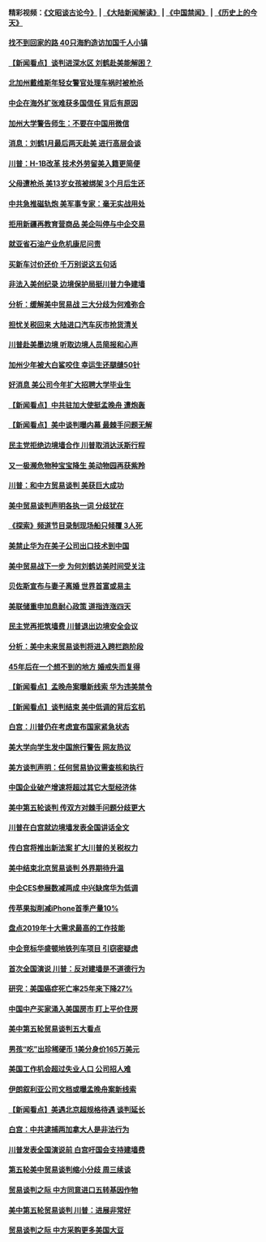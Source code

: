 #### 精彩视频：[《文昭谈古论今》](https://github.com/gfw-breaker/wenzhao/blob/master/README.md?t=01120030) | [《大陆新闻解读》](https://github.com/gfw-breaker/ntdtv-comedy/blob/master/README.md?t=01120030) | [《中国禁闻》](https://github.com/gfw-breaker/ntdtv-news/blob/master/README.md?t=01120030) | [《历史上的今天》](https://github.com/gfw-breaker/today-in-history/blob/master/README.md?t=01120030) 

#### [找不到回家的路 40只海豹造访加国千人小镇](../pages/nsc412/n10969564.md?t=01120030) 

#### [【新闻看点】谈判进深水区 刘鹤赴美能解困？](../pages/nsc412/n10969116.md?t=01120030) 

#### [北加州戴维斯年轻女警官处理车祸时被枪杀](../pages/nsc412/n10969582.md?t=01120030) 

#### [中企在海外扩张难获多国信任 背后有原因](../pages/nsc412/n10969228.md?t=01120030) 

#### [加州大学警告师生：不要在中国用微信](../pages/nsc412/n10969475.md?t=01120030) 

#### [消息：刘鹤1月最后两天赴美 进行高层会谈](../pages/nsc412/n10967146.md?t=01120030) 

#### [川普：H-1B改革 技术外劳留美入籍更简便](../pages/nsc412/n10968990.md?t=01120030) 

#### [父母遭枪杀 美13岁女孩被绑架 3个月后生还](../pages/nsc412/n10968787.md?t=01120030) 

#### [中共急推磁轨炮 美军事专家：毫无实战用处](../pages/nsc412/n10968326.md?t=01120030) 

#### [拒用新疆再教育营商品 美企叫停与中企交易](../pages/nsc412/n10967266.md?t=01120030) 

#### [就亚省石油产业危机康尼问责](../pages/nsc412/n10967310.md?t=01120030) 

#### [买新车讨价还价 千万别说这五句话](../pages/nsc412/n10966559.md?t=01120030) 

#### [非法入美创纪录 边境保护局挺川普力争建墙](../pages/nsc412/n10966872.md?t=01120030) 

#### [分析：缓解美中贸易战 三大分歧为何难弥合](../pages/nsc412/n10966845.md?t=01120030) 

#### [担忧关税回来 大陆进口汽车灰市抢货清关](../pages/nsc412/n10966734.md?t=01120030) 

#### [川普赴美墨边境 听取边境人员简报和心声](../pages/nsc412/n10966781.md?t=01120030) 

#### [加州少年被大白鲨咬住 幸运生还腿缝50针](../pages/nsc412/n10966637.md?t=01120030) 

#### [好消息 美公司今年扩大招聘大学毕业生](../pages/nsc412/n10966671.md?t=01120030) 

#### [【新闻看点】中共驻加大使挺孟晚舟 遭炮轰](../pages/nsc412/n10966495.md?t=01120030) 

#### [【新闻看点】美中谈判曝内幕 最棘手问题无解](../pages/nsc412/n10966115.md?t=01120030) 

#### [民主党拒绝边境墙合作 川普取消达沃斯行程](../pages/nsc412/n10966613.md?t=01120030) 

#### [又一极濒危物种宝宝降生 美动物园再获紫羚](../pages/nsc412/n10966526.md?t=01120030) 

#### [川普：和中方贸易谈判 美获巨大成功](../pages/nsc412/n10966506.md?t=01120030) 

#### [美中贸易谈判声明各执一词 分歧犹在](../pages/nsc412/n10966376.md?t=01120030) 

#### [《探索》频道节目录制现场船只倾覆 3人死](../pages/nsc412/n10966232.md?t=01120030) 

#### [美禁止华为在美子公司出口技术到中国](../pages/nsc412/n10966359.md?t=01120030) 

#### [美中贸易战下一步 为何刘鹤访美时间受关注](../pages/nsc412/n10964471.md?t=01120030) 

#### [贝佐斯宣布与妻子离婚 世界首富或易主](../pages/nsc412/n10964638.md?t=01120030) 

#### [美联储重申加息耐心政策 道指连涨四天](../pages/nsc412/n10964591.md?t=01120030) 

#### [民主党再拒筑墙费 川普退出边境安全会议](../pages/nsc412/n10964507.md?t=01120030) 

#### [分析：美中未来贸易谈判将进入跨栏跑阶段](../pages/nsc412/n10964449.md?t=01120030) 

#### [45年后在一个想不到的地方 婚戒失而复得](../pages/nsc412/n10964454.md?t=01120030) 

#### [【新闻看点】孟晚舟案曝新线索 华为违美禁令](../pages/nsc412/n10964307.md?t=01120030) 

#### [【新闻看点】谈判结束 美中低调的背后玄机](../pages/nsc412/n10964036.md?t=01120030) 

#### [白宫：川普仍在考虑宣布国家紧急状态](../pages/nsc412/n10964312.md?t=01120030) 

#### [美大学向学生发中国旅行警告 网友热议](../pages/nsc412/n10964289.md?t=01120030) 

#### [美方谈判声明：任何贸易协议需查核和执行](../pages/nsc412/n10964102.md?t=01120030) 

#### [中国企业破产增速将超过其它大型经济体](../pages/nsc412/n10964069.md?t=01120030) 

#### [美中第五轮谈判 传双方对棘手问题分歧更大](../pages/nsc412/n10964058.md?t=01120030) 

#### [川普在白宫就边境墙发表全国讲话全文](../pages/nsc412/n10964007.md?t=01120030) 

#### [传白宫将推出新法案 扩大川普的关税权力](../pages/nsc412/n10963994.md?t=01120030) 

#### [美中结束北京贸易谈判 外界期待升温](../pages/nsc412/n10962435.md?t=01120030) 

#### [中企CES参展数减两成 中兴缺席华为低调](../pages/nsc412/n10962287.md?t=01120030) 

#### [传苹果拟削减iPhone首季产量10%](../pages/nsc412/n10963240.md?t=01120030) 

#### [盘点2019年十大需求最高的工作技能](../pages/nsc412/n10962606.md?t=01120030) 

#### [中企竞标华盛顿地铁列车项目 引窃密疑虑](../pages/nsc412/n10962276.md?t=01120030) 

#### [首次全国演说 川普：反对建墙是不道德行为](../pages/nsc412/n10962709.md?t=01120030) 

#### [研究：美国癌症死亡率25年来下降27%](../pages/nsc412/n10962370.md?t=01120030) 

#### [中国中产买家涌入美国房市 盯上平价住房](../pages/nsc412/n10962309.md?t=01120030) 

#### [美中第五轮贸易谈判五大看点](../pages/nsc412/n10962359.md?t=01120030) 

#### [男孩“吃”出珍稀硬币 1美分身价165万美元](../pages/nsc412/n10962277.md?t=01120030) 

#### [美国工作机会超过失业人口 公司招人难](../pages/nsc412/n10962132.md?t=01120030) 

#### [伊朗叙利亚公司文档或曝孟晚舟案新线索](../pages/nsc412/n10962067.md?t=01120030) 

#### [【新闻看点】美遇北京超规格待遇 谈判延长](../pages/nsc412/n10961905.md?t=01120030) 

#### [白宫：中共逮捕两加拿大人是非法行为](../pages/nsc412/n10962084.md?t=01120030) 

#### [川普发表全国演说前 白宫吁国会支持建墙费](../pages/nsc412/n10962064.md?t=01120030) 

#### [第五轮美中贸易谈判缩小分歧 周三续谈](../pages/nsc412/n10961892.md?t=01120030) 

#### [贸易谈判之际 中方同意进口五转基因作物](../pages/nsc412/n10961808.md?t=01120030) 

#### [美中第五轮贸易谈判 川普：进展非常好](../pages/nsc412/n10961683.md?t=01120030) 

#### [贸易谈判之际 中方采购更多美国大豆](../pages/nsc412/n10961107.md?t=01120030) 

